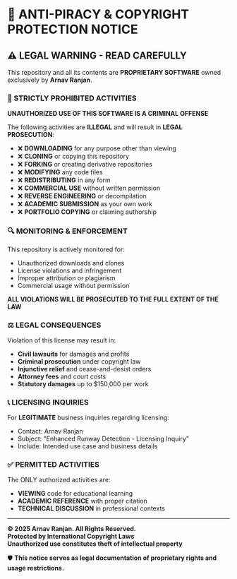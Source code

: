 # 🚨 ANTI-PIRACY & COPYRIGHT PROTECTION NOTICE

## ⚠️ LEGAL WARNING - READ CAREFULLY

This repository and all its contents are **PROPRIETARY SOFTWARE** owned exclusively by **Arnav Ranjan**.

### 🚫 STRICTLY PROHIBITED ACTIVITIES

**UNAUTHORIZED USE OF THIS SOFTWARE IS A CRIMINAL OFFENSE**

The following activities are **ILLEGAL** and will result in **LEGAL PROSECUTION**:

- ❌ **DOWNLOADING** for any purpose other than viewing
- ❌ **CLONING** or copying this repository
- ❌ **FORKING** or creating derivative repositories  
- ❌ **MODIFYING** any code files
- ❌ **REDISTRIBUTING** in any form
- ❌ **COMMERCIAL USE** without written permission
- ❌ **REVERSE ENGINEERING** or decompilation
- ❌ **ACADEMIC SUBMISSION** as your own work
- ❌ **PORTFOLIO COPYING** or claiming authorship

### 🔍 MONITORING & ENFORCEMENT

This repository is actively monitored for:
- Unauthorized downloads and clones
- License violations and infringement
- Improper attribution or plagiarism
- Commercial usage without permission

**ALL VIOLATIONS WILL BE PROSECUTED TO THE FULL EXTENT OF THE LAW**

### ⚖️ LEGAL CONSEQUENCES

Violation of this license may result in:
- **Civil lawsuits** for damages and profits
- **Criminal prosecution** under copyright law
- **Injunctive relief** and cease-and-desist orders
- **Attorney fees** and court costs
- **Statutory damages** up to $150,000 per work

### 📞 LICENSING INQUIRIES

For **LEGITIMATE** business inquiries regarding licensing:
- Contact: Arnav Ranjan
- Subject: "Enhanced Runway Detection - Licensing Inquiry"
- Include: Intended use case and business details

### ✅ PERMITTED ACTIVITIES

The ONLY authorized activities are:
- **VIEWING** code for educational learning
- **ACADEMIC REFERENCE** with proper citation
- **TECHNICAL DISCUSSION** in professional contexts

---

**© 2025 Arnav Ranjan. All Rights Reserved.**  
**Protected by International Copyright Laws**  
**Unauthorized use constitutes theft of intellectual property**

🛡️ **This notice serves as legal documentation of proprietary rights and usage restrictions.**